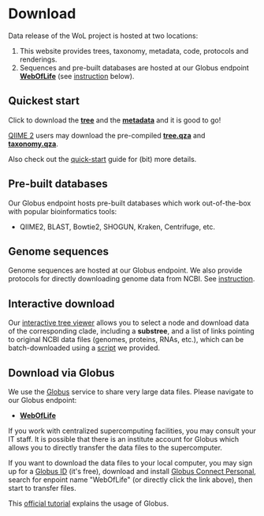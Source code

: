 Download
========

Data release of the WoL project is hosted at two locations:

1. This website provides trees, taxonomy, metadata, code, protocols and renderings.
2. Sequences and pre-built databases are hosted at our Globus endpoint [**WebOfLife**](https://app.globus.org/file-manager/collections/31acbeb8-c62f-11ea-bef9-0e716405a293) (see [instruction](#download-via-globus) below).


## Quickest start

Click to download the [**tree**](data/trees/astral/branch_length/cons/collapsed/astral.cons.nid.e5p50.nwk) and the [**metadata**](data/genomes/metadata.tsv.xz) and it is good to go!

[QIIME 2](https://qiime2.org/) users may download the pre-compiled [**tree.qza**](data/trees/tree.qza) and [**taxonomy.qza**](data/taxonomy/ncbi/taxonomy.qza).

Also check out the [quick-start](start) guide for (bit) more details.


## Pre-built databases

Our Globus endpoint hosts pre-built databases which work out-of-the-box with popular bioinformatics tools:

- QIIME2, BLAST, Bowtie2, SHOGUN, Kraken, Centrifuge, etc.


## Genome sequences

Genome sequences are hosted at our Globus endpoint. We also provide protocols for directly downloading genome data from NCBI. See [instruction](data/genomes).


## Interactive download

Our [interactive tree viewer](empress) allows you to select a node and download data of the corresponding clade, including a **substree**, and a list of links pointing to original NCBI data files (genomes, proteins, RNAs, etc.), which can be batch-downloaded using a [script](data/genomes/batch_down.sh) we provided.


## Download via Globus

We use the [Globus](https://www.globus.org/) service to share very large data files. Please navigate to our Globus endpoint:

 - [**WebOfLife**](https://app.globus.org/file-manager/collections/31acbeb8-c62f-11ea-bef9-0e716405a293)

If you work with centralized supercomputing facilities, you may consult your IT staff. It is possible that there is an institute account for Globus which allows you to directly transfer the data files to the supercomputer.

If you want to download the data files to your local computer, you may sign up for a [Globus ID](https://www.globusid.org/create) (it's free), download and install [Globus Connect Personal](https://www.globus.org/globus-connect-personal), search for enpoint name "WebOfLife" (or directly click the link above), then start to transfer files.

This [official tutorial](https://docs.globus.org/how-to/get-started/) explains the usage of Globus.
